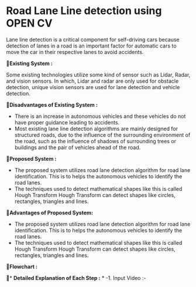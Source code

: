 # Road Lane Line detection using OPEN CV
Lane line detection is a critical component for self-driving cars because detection of lanes in a road is an important factor for automatic cars to move the car in their respective lanes to avoid accidents.

:pushpin:**Existing System :**

Some existing technologies utilize some kind of sensor such as Lidar, Radar, and vision sensors. In which, Lidar and radar are only used for obstacle detection, unique vision sensors are used for lane detection and vehicle detection.

:pushpin:**Disadvantages of Existing System :**
* There is an increase in autonomous vehicles and these vehicles do not have proper guidance leading to accidents. 
* Most existing lane line detection algorithms are mainly designed for structured roads, due to the influence of the surrounding environment of the road, such as the influence of shadows of surrounding trees or buildings and the pair of vehicles ahead of the road. 

:pushpin:**Proposed System :**
* The proposed system utilizes road lane detection algorithm for road lane identification. This is to helps the autonomous vehicles to identify the road lanes.
* The techniques used to detect mathematical shapes like this is called Hough Transform Hough Transform can detect shapes like circles, rectangles, triangles and lines.

:pushpin:**Advantages of Proposed System:**
* The proposed system utilizes road lane detection algorithm for road lane identification. This is to helps the autonomous vehicles to identify the road lanes.
* The techniques used to detect mathematical shapes like this is called Hough Transform Hough Transform can detect shapes like circles, rectangles, triangles and lines.

:page_with_curl:**Flowchart :**
[](https://drive.google.com/file/d/1FcatD2zZEeRRAZ6OSvYx4IK9WwANsOVp/view?usp=sharing)

:pushpin:* **Detailed Explanation of Each Step :** * -1. Input Video :-
